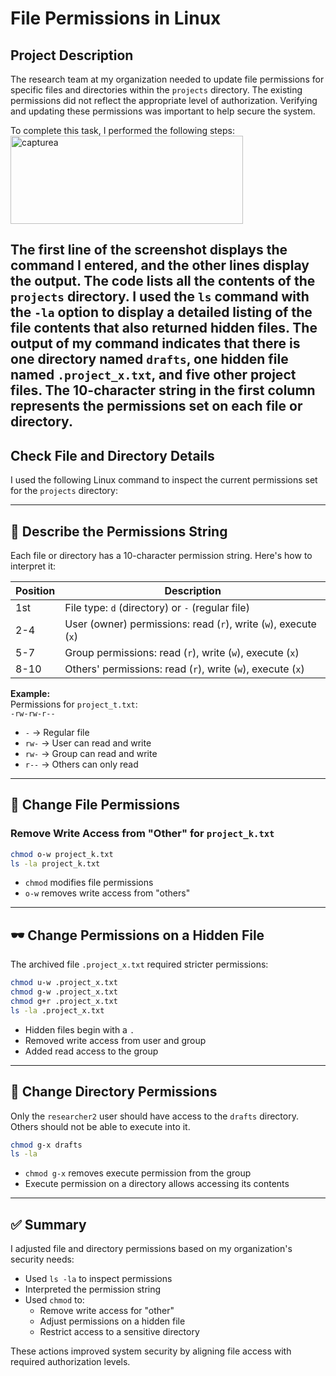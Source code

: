 #  File Permissions in Linux

##  Project Description

The research team at my organization needed to update file permissions for specific files and directories within the `projects` directory. The existing permissions did not reflect the appropriate level of authorization. Verifying and updating these permissions was important to help secure the system.

To complete this task, I performed the following steps:
<img width="372" height="141" alt="capturea" src="https://github.com/user-attachments/assets/da3f961c-cfd2-4323-8b26-2a5219b4213d" />

The first line of the screenshot displays the command I entered, and the other lines display the output. The code lists all the contents of the `projects` directory. I used the `ls` command with the `-la` option to display a detailed listing of the file contents that also returned hidden files. The output of my command indicates that there is one directory named `drafts`, one hidden file named `.project_x.txt`, and five other project files. The 10-character string in the first column represents the permissions set on each file or directory. 
---

##  Check File and Directory Details

I used the following Linux command to inspect the current permissions set for the `projects` directory:



---

## 🧾 Describe the Permissions String

Each file or directory has a 10-character permission string. Here's how to interpret it:

| Position | Description                                      |
|----------|--------------------------------------------------|
| 1st      | File type: `d` (directory) or `-` (regular file) |
| 2-4      | User (owner) permissions: read (`r`), write (`w`), execute (`x`) |
| 5-7      | Group permissions: read (`r`), write (`w`), execute (`x`) |
| 8-10     | Others' permissions: read (`r`), write (`w`), execute (`x`) |

**Example:**  
Permissions for `project_t.txt`:  
`-rw-rw-r--`

- `-` → Regular file  
- `rw-` → User can read and write  
- `rw-` → Group can read and write  
- `r--` → Others can only read

---

## 🔧 Change File Permissions

### Remove Write Access from "Other" for `project_k.txt`

```bash
chmod o-w project_k.txt
ls -la project_k.txt
```

- `chmod` modifies file permissions
- `o-w` removes write access from "others"

---

## 🕶 Change Permissions on a Hidden File

The archived file `.project_x.txt` required stricter permissions:

```bash
chmod u-w .project_x.txt
chmod g-w .project_x.txt
chmod g+r .project_x.txt
ls -la .project_x.txt
```

- Hidden files begin with a `.`  
- Removed write access from user and group  
- Added read access to the group

---

## 📁 Change Directory Permissions

Only the `researcher2` user should have access to the `drafts` directory. Others should not be able to execute into it.

```bash
chmod g-x drafts
ls -la
```

- `chmod g-x` removes execute permission from the group  
- Execute permission on a directory allows accessing its contents

---

## ✅ Summary

I adjusted file and directory permissions based on my organization's security needs:

- Used `ls -la` to inspect permissions
- Interpreted the permission string
- Used `chmod` to:
  - Remove write access for "other"
  - Adjust permissions on a hidden file
  - Restrict access to a sensitive directory

These actions improved system security by aligning file access with required authorization levels.
